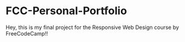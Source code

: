 # FCC-Personal-Portfolio
Hey, this is my final project for the Responsive Web Design course by FreeCodeCamp!!